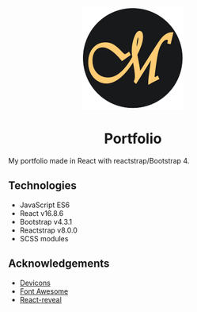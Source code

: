 <p align="center"> 
  <img src="src/assets/images/logo.svg">
</p>
<h1 align="center">Portfolio</h1>


My portfolio made in React with reactstrap/Bootstrap 4.

## Technologies 
* JavaScript ES6 
* React v16.8.6
* Bootstrap v4.3.1
* Reactstrap v8.0.0
* SCSS modules

## Acknowledgements
* [Devicons](https://konpa.github.io/devicon/)
* [Font Awesome](https://fontawesome.com/)
* [React-reveal](https://www.react-reveal.com/)
